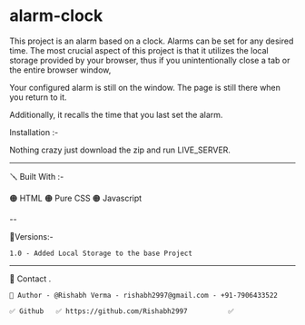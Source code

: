 # alarm-clock

This project is an alarm based on a clock. Alarms can be set for any desired time. The most crucial aspect of this project is that it utilizes the local storage provided by your browser, thus if you unintentionally close a tab or the entire browser window,

Your configured alarm is still on the window. The page is still there when you return to it.

 Additionally, it recalls the time that you last set the alarm.

 Installation :-

Nothing crazy just download the zip and run LIVE_SERVER.

---

🪛 Built With :-

🟠 HTML
🟠 Pure CSS
🟠 Javascript

--

🚦Versions:-

    1.0 - Added Local Storage to the base Project

---

🙎 Contact .

    🔗 Author - @Rishabh Verma - rishabh2997@gmail.com - +91-7906433522

    ✅ Github   ✅ https://github.com/Rishabh2997          ✅
